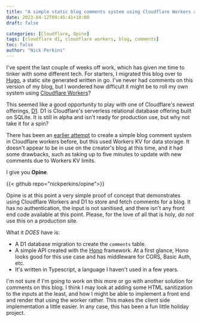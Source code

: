```yaml
---
title: "A simple static blog comments system using Cloudflare Workers and D1"
date: 2023-04-12T09:45:41+10:00
draft: false

categories: [Cloudflare, Opine]
tags: [cloudflare d1, cloudflare workers, blog, comments]
toc: false
author: "Nick Perkins"
---
```

I've spent the last couple of weeks off work, which has given me time to tinker with some different tech. For starters, I migrated this blog over to [Hugo](gohugo.io), a static site generated written in go. I've never had comments on this version of my blog, but I wondered how difficult it might be to roll my own system using [Cloudflare Workers](https://workers.cloudflare.com/)?

This seemed like a good opportunity to play with one of Cloudflare's newest offerings, [D1](https://developers.cloudflare.com/d1/). D1 is Cloudflare's serverless relational database offering built on SQLite. It is still in alpha and isn't ready for production use, but why not take it for a spin?

There has been an [earlier attempt](https://github.com/antoinefink/simple-static-comments) to create a simple blog comment system in Cloudflare workers before, but this used Workers KV for data storage. It doesn't appear to be in use on the creator's blog at this time, and it had some drawbacks, such as taking up to five minutes to update with new comments due to Workers KV limits.

I give you **Opine**.

{{< github repo="nickperkins/opine">}}

Opine is at this point a very simple proof of concept that demonstrates using Cloudflare Workers and D1 to store and fetch comments for a blog. It has no authentication, the input is not sanitised, and there isn't any front end code available at this point. Please, for the love of all that is holy, *do not* use this on a production site.

What it *DOES* have is:

* A D1 database migration to create the `comments` table.
* A simple API created with the [Hono](https://hono.dev/) framework. At a first glance, Hono looks good for this use case and has middleware for CORS, Basic Auth, etc.
* It's written in Typescript, a language I haven't used in a few years.

I'm not sure if I'm going to work on this more or go with another solution for comments on this blog. I think I may look at adding some HTML sanitization to the inputs at the least, and how I might be able to implement a front end and render that using the worker rather. This makes the client side implementation a little easier. In any case, this has been a fun little holiday project.
